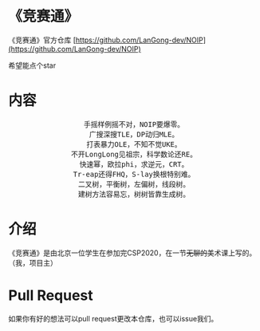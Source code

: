 # 《竞赛通》
《竞赛通》官方仓库 [https://github.com/LanGong-dev/NOIP](https://github.com/LanGong-dev/NOIP)

希望能点个star

# 内容

<center><pre>
手摇样例摇不对，NOIP要爆零。
广搜深搜TLE，DP动归MLE。
打表暴力OLE，不知不觉UKE。
不开LongLong见祖宗，科学数论还RE。
快速幂，欧拉phi，求逆元，CRT。
Tr-eap还得FHQ，S-lay换根特别难。
二叉树，平衡树，左偏树，线段树。
建树方法容易忘，树树皆靠生成树。
</pre></center>

# 介绍

《竞赛通》是由北京一位学生在参加完CSP2020，在一节~~无聊的~~美术课上写的。
（我，项目主）

# Pull Request

如果你有好的想法可以pull request更改本仓库，也可以issue我们。

